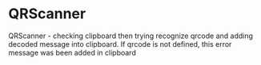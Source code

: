 # QRScanner

QRScanner - checking clipboard then trying recognize qrcode and adding decoded message into clipboard. 
If qrcode is not defined, this error message was been added in clipboard
